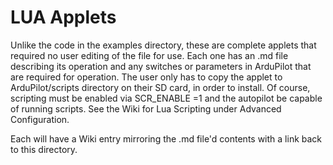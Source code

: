 # LUA Applets

Unlike the code in the examples directory, these are complete applets that required no user editing of the file for use. Each one has an .md file describing its operation and any switches or parameters in ArduPilot that are required for operation. The user only has to copy the applet to ArduPilot/scripts directory on their SD card, in order to install. Of course, scripting must be enabled via SCR_ENABLE =1 and the autopilot be capable of running scripts. See the Wiki for Lua Scripting under Advanced Configuration.

Each will have a Wiki entry mirroring the .md file'd contents with a link back to this directory.